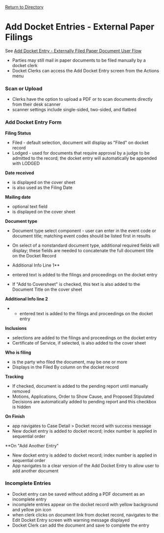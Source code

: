 [Return to Directory](./README.md)

# Add Docket Entries - External Paper Filings
See [Add Docket Entry - Externally Filed Paper Document User Flow ](https://www.lucidchart.com/invitations/accept/274f4958-92c5-4d5f-9e20-b75ef92ba74a)

* Parties may still mail in paper documents to be filed manually by a docket clerk
* Docket Clerks can access the Add Docket Entry screen from the Actions menu

### Scan or Upload
* Clerks have the option to upload a PDF or to scan documents directly from their desk scanner
* scanner settings include single-sided, two-sided, and flatbed

### Add Docket Entry Form
**Filing Status**
* Filed - default selection, document will display as "Filed" on docket record
* Lodged - used for documents that require approval by a judge to be admitted to the record; the docket entry will automatically be appended with LODGED

**Date received**
* is displayed on the cover sheet
* is also used as the Filing Date

**Mailing date**
* optional text field
* is displayed on the cover sheet

**Document type**
* Document type select component - user can enter in the event code or document title; matching event codes should be listed first in results
* On select of a nonstandard document type, additional required fields will display; these fields are needed to concatenate the full document title on the Docket Record

* Additional Info Line 1**
* entered text is added to the filings and proceedings on the docket entry
* If "Add to Coversheet" is checked, this text is also added to the Document Title on the cover sheet

**Additional Info line 2**
* * entered text is added to the filings and proceedings on the docket entry

**Inclusions**
* selections are added to the filings and proceedings on the docket entry
* Certificate of Service, if selected, is also added to the cover sheet

**Who is filing**
* is the party who filed the document, may be one or more
* Displays in the Filed By column on the docket record

**Tracking**
* If checked, document is added to the pending report until manually removed
* Motions, Applications, Order to Show Cause, and Proposed Stipulated Decisions are automatically added to pending report and this checkbox is hidden

**On Finish**
* app navigates to Case Detail > Docket record with success message
* New docket entry is added to docket record; index number is applied in sequential order

**On "Add Another Entry"
* New docket entry is added to docket record; index number is applied in sequential order
* App navigates to a clear version of the Add Docket Entry to allow user to add another document

### Incomplete Entries
* Docket entry can be saved without adding a PDF document as an incomplete entry
* incomplete entries appear on the docket record with yellow background and yellow pin icon
* when clerk clicks on document link from docket record, navigates to the Edit Docket Entry screen with warning message displayed
* Docket Clerk can add the document and save to complete the entry  
